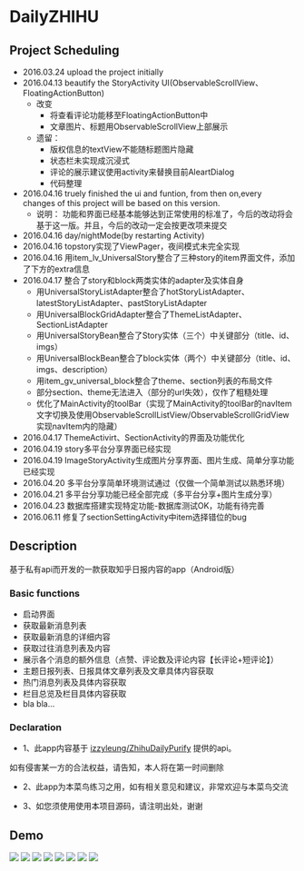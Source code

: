 # DailyZHIHU
## Project Scheduling
- 2016.03.24 upload the project initially
- 2016.04.13 beautify the StoryActivity UI(ObservableScrollView、FloatingActionButton)
  - 改变
    - 将查看评论功能移至FloatingActionButton中
    - 文章图片、标题用ObservableScrollView上部展示
  - 遗留：
    - 版权信息的textView不能随标题图片隐藏
    - 状态栏未实现成沉浸式
    - 评论的展示建议使用activity来替换目前AleartDialog
    - 代码整理
- 2016.04.16 truely finished the ui and funtion, from then on,every changes of this project will be based on this version.
  - 说明：
    功能和界面已经基本能够达到正常使用的标准了，今后的改动将会基于这一版。并且，今后的改动一定会按更改项来提交
- 2016.04.16 day/nightMode(by restarting Activity)
- 2016.04.16 topstory实现了ViewPager，夜间模式未完全实现
- 2016.04.16 用item_lv_UniversalStory整合了三种story的item界面文件，添加了下方的extra信息
- 2016.04.17 整合了story和block两类实体的adapter及实体自身
  - 用UniversalStoryListAdapter整合了hotStoryListAdapter、latestStoryListAdapter、pastStoryListAdapter
  - 用UniversalBlockGridAdapter整合了ThemeListAdapter、SectionListAdapter
  - 用UniversalStoryBean整合了Story实体（三个）中关键部分（title、id、imgs）
  - 用UniversalBlockBean整合了block实体（两个）中关键部分（title、id、imgs、description）
  - 用item_gv_universal_block整合了theme、section列表的布局文件
  - 部分section、theme无法进入（部分的url失效），仅作了粗糙处理
  - 优化了MainActivity的toolBar（实现了MainActivity的toolBar的navItem文字切换及使用ObservableScrollListView/ObservableScrollGridView实现navItem内的隐藏）
- 2016.04.17 ThemeActivirt、SectionActivity的界面及功能优化
- 2016.04.19 story多平台分享界面已经实现
- 2016.04.19 ImageStoryActivity生成图片分享界面、图片生成、简单分享功能已经实现
- 2016.04.20 多平台分享简单环境测试通过（仅做一个简单测试以熟悉环境）
- 2016.04.21 多平台分享功能已经全部完成（多平台分享+图片生成分享）
- 2016.04.23 数据库搭建实现特定功能-数据库测试OK，功能有待完善
- 2016.06.11 修复了sectionSettingActivity中item选择错位的bug

## Description
基于私有api而开发的一款获取知乎日报内容的app（Android版）

### Basic functions
- 启动界面
- 获取最新消息列表
- 获取最新消息的详细内容
- 获取过往消息列表及内容
- 展示各个消息的额外信息（点赞、评论数及评论内容【长评论+短评论】）
- 主题日报列表、日报具体文章列表及文章具体内容获取
- 热门消息列表及具体内容获取
- 栏目总览及栏目具体内容获取
- bla bla...

### Declaration
- 1、此app内容基于 [izzyleung/ZhihuDailyPurify](https://github.com/izzyleung/ZhihuDailyPurify/wiki/%E7%9F%A5%E4%B9%8E%E6%97%A5%E6%8A%A5-API-%E5%88%86%E6%9E%90) 提供的api。

如有侵害某一方的合法权益，请告知，本人将在第一时间删除

- 2、此app为本菜鸟练习之用，如有相关意见和建议，非常欢迎与本菜鸟交流

- 3、如您须使用使用本项目源码，请注明出处，谢谢

## Demo
![](https://github.com/neilleecn/DailyZHIHU/blob/master/screenshot/1.png)
![](https://github.com/neilleecn/DailyZHIHU/blob/master/screenshot/2.png)
![](https://github.com/neilleecn/DailyZHIHU/blob/master/screenshot/3.png)
![](https://github.com/neilleecn/DailyZHIHU/blob/master/screenshot/4.png)
![](https://github.com/neilleecn/DailyZHIHU/blob/master/screenshot/5.png)
![](https://github.com/neilleecn/DailyZHIHU/blob/master/screenshot/6.png)
![](https://github.com/neilleecn/DailyZHIHU/blob/master/screenshot/7.png)
![](https://github.com/neilleecn/DailyZHIHU/blob/master/screenshot/8.png)
